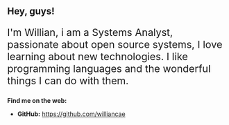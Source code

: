 <h2>Hey, guys!</h2>
<p style="font-size: 23px;">I'm Willian, i am a Systems Analyst, passionate about open source systems, I love learning about new technologies. I like programming languages and the wonderful things I can do with them.
</p>
<strong>Find me on the web:</strong>
<ul>
    <li> <strong>GitHub:</strong> <a href="https://github.com/williancae">https://github.com/williancae</a>
</ul>
<!-- LinkedIn:  -->